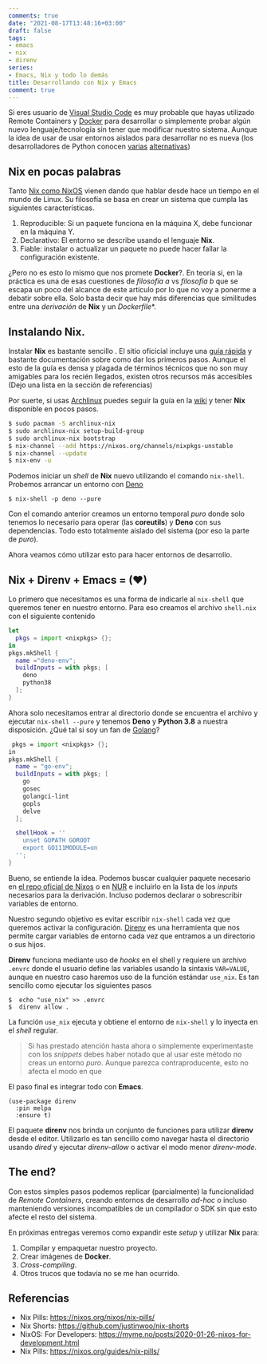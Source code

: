 ```yaml
---
comments: true
date: "2021-08-17T13:48:16+03:00"
draft: false
tags:
- emacs
- nix
- direnv
series:
- Emacs, Nix y todo lo demás
title: Desarrollando con Nix y Emacs
comment: true
---
```


Si eres usuario de [Visual Studio
Code](https://code.visualstudio.com/) es muy probable que hayas
utilizado Remote Containers y [Docker](https://docker.com) para
desarrollar o simplemente probar algún nuevo lenguaje/tecnología sin
tener que modificar nuestro sistema. Aunque la idea de usar de usar
entornos aislados para desarrollar no es nueva (los desarrolladores de
Python conocen [varias](https://virtualenv.pypa.io/en/latest/)
[alternativas](https://docs.python.org/3/library/venv.html))


## Nix en pocas palabras

Tanto [Nix como NixOS](https://nixos.org) vienen dando que hablar
desde hace un tiempo en el mundo de Linux. Su filosofía se basa en
crear un sistema que cumpla las siguientes características.

1. Reproducible: Si un paquete funciona en la máquina X, debe
   funcionar en la máquina Y.
2. Declarativo: El entorno se describe usando el lenguaje **Nix**.
3. Fiable: instalar o actualizar un paquete no puede hacer fallar la
   configuración existente.

¿Pero no es esto lo mismo que nos promete **Docker**?. En teoría si, en
la práctica es una de esas cuestiones de *filosofía a* vs *filosofía
b* que se escapa un poco del alcance de este artículo por lo que no
voy a ponerme a debatir sobre ella. Solo basta decir que hay más
diferencias que similitudes entre una *derivación* de **Nix** y un
*Dockerfile**.

## Instalando Nix.

Instalar **Nix** es bastante sencillo . El sitio oficicial incluye una
[guía rápida](https://nixos.org/learn.html) y bastante documentación
sobre como dar los primeros pasos. Aunque el esto de la guía es densa
y plagada de términos técnicos que no son muy amigables para los
recién llegados, existen otros recursos más accesibles (Dejo una lista
en la sección de referencias)

Por suerte, si usas [Archlinux](https://archlinux.org/) puedes seguir
la guía en la [wiki](https://wiki.archlinux.org/title/Nix) y tener
**Nix** disponible en pocos pasos.

```sh
$ sudo pacman -S archlinux-nix
$ sudo archlinux-nix setup-build-group
$ sudo archlinux-nix bootstrap
$ nix-channel --add https://nixos.org/channels/nixpkgs-unstable
$ nix-channel --update
$ nix-env -u

```

Podemos iniciar un *shell* de **Nix** nuevo utilizando el comando
`nix-shell`. Probemos arrancar un entorno con
[Deno](https://deno.land/)


```shell
$ nix-shell -p deno --pure
```

Con el comando anterior creamos un entorno temporal *puro* donde solo
tenemos lo necesario para operar (las **coreutils**) y **Deno** con
sus dependencias. Todo esto totalmente aislado del sistema (por eso la
parte de *puro*).

Ahora veamos cómo utilizar esto para hacer entornos de desarrollo.

## Nix + Direnv + Emacs = (❤)

Lo primero que necesitamos es una forma de indicarle al `nix-shell`
que queremos tener en nuestro entorno. Para eso creamos el archivo
`shell.nix` con el siguiente contenido

```nix
let
  pkgs = import <nixpkgs> {};
in
pkgs.mkShell {
  name ="deno-env";
  buildInputs = with pkgs; [
	deno
	python38
  ];
}
```

Ahora solo necesitamos entrar al directorio donde se encuentra el
archivo y ejecutar `nix-shell --pure` y tenemos **Deno** y **Python
3.8** a nuestra disposición. ¿Qué tal si soy un fan de
[Golang](https://golang.org)?

```nix
 pkgs = import <nixpkgs> {};
in
pkgs.mkShell {
  name = "go-env";
  buildInputs = with pkgs; [
    go
    gosec
    golangci-lint
    gopls
    delve
  ];

  shellHook = ''
    unset GOPATH GOROOT
    export GO111MODULE=on
  '';
}
```

Bueno, se entiende la idea. Podemos buscar cualquier paquete necesario
en [el repo oficial de Nixos](https://search.nixos.org/packages) o en
[NUR](https://nur.nix-community.org/) e incluirlo en la lista de los
*inputs* necesarios para la derivación. Incluso podemos declarar o
sobrescribir variables de entorno.

Nuestro segundo objetivo es evitar escribir `nix-shell` cada vez que
queremos activar la configuración. [Direnv](https://direnv.net/) es
una herramienta que nos permite cargar variables de entorno cada vez
que entramos a un directorio o sus hijos.

**Direnv** funciona mediante uso de *hooks* en el shell y requiere un
archivo `.envrc` donde el usuario define las variables usando la
sintaxis `VAR=VALUE`, aunque en nuestro caso haremos uso de la función
estándar `use_nix`. Es tan sencillo como ejecutar los siguientes pasos

```shell
$  echo "use_nix" >> .envrc
$  direnv allow .
```

La función `use_nix` ejecuta y obtiene el entorno de `nix-shell` y lo
inyecta en el *shell* regular.

> Si has prestado atención hasta ahora o simplemente experimentaste
> con los *snippets* debes haber notado que al usar este método no
> creas un entorno *puro*. Aunque parezca contraproducente, esto no
> afecta el modo en que

El paso final es integrar todo con **Emacs**.


```elisp
(use-package direnv
  :pin melpa
  :ensure t)
```

El paquete **direnv** nos brinda un conjunto de funciones para
utilizar **direnv** desde el editor. Utilizarlo es tan sencillo como
navegar hasta el directorio usando *dired* y ejecutar *direnv-allow* o
activar el modo menor *direnv-mode*.

## The end?

Con estos simples pasos podemos replicar (parcialmente) la
funcionalidad de *Remote Containers*, creando entornos de desarrollo
*ad-hoc* o incluso manteniendo versiones incompatibles de un
compilador o SDK sin que esto afecte el resto del sistema.

En próximas entregas veremos como expandir este *setup* y utilizar
**Nix** para:

1. Compilar y empaquetar nuestro proyecto.
2. Crear imágenes de **Docker**.
3. *Cross-compiling*.
4. Otros trucos que todavía no se me han ocurrido.

## Referencias

* Nix Pills: https://nixos.org/nixos/nix-pills/
* Nix Shorts: https://github.com/justinwoo/nix-shorts
* NixOS: For Developers: https://myme.no/posts/2020-01-26-nixos-for-development.html
* Nix Pills: https://nixos.org/guides/nix-pills/
